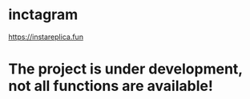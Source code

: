 # inctagram
https://instareplica.fun
# The project is under development, not all functions are available!
